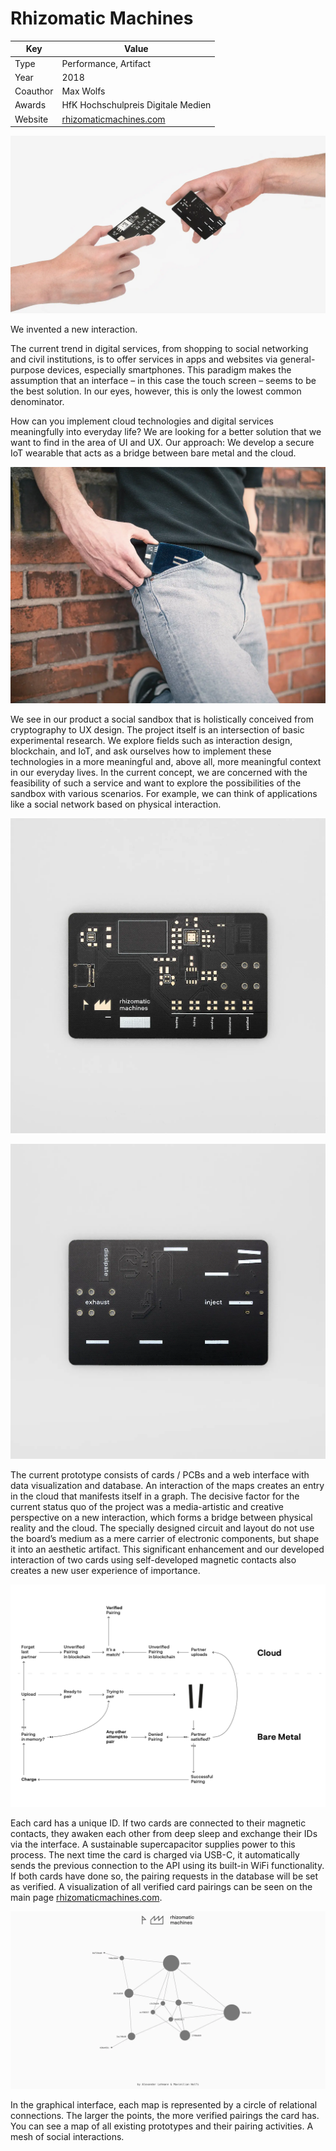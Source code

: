 # Rhizomatic Machines

| Key      | Value                                                        |
| -------- | ------------------------------------------------------------ |
| Type     | Performance, Artifact                                        |
| Year     | 2018                                                         |
| Coauthor | Max Wolfs                                                    |
| Awards   | HfK Hochschulpreis Digitale Medien                           |
| Website  | [rhizomaticmachines.com](https://www.rhizomaticmachines.com) |

![Michealangelo](./_images/al18_rm_michealangelo.webp)

We invented a new interaction.

The current trend in digital services, from shopping to social networking and civil institutions, is to offer services in apps and websites via general-purpose devices, especially smartphones. This paradigm makes the assumption that an interface – in this case the touch screen – seems to be the best solution. In our eyes, however, this is only the lowest common denominator.

How can you implement cloud technologies and digital services meaningfully into everyday life? We are looking for a better solution that we want to find in the area of UI and UX. Our approach: We develop a secure IoT wearable that acts as a bridge between bare metal and the cloud.

![Pouch](./_images/al18_rm_pouch.webp)

We see in our product a social sandbox that is holistically conceived from cryptography to UX design. The project itself is an intersection of basic experimental research. We explore fields such as interaction design, blockchain, and IoT, and ask ourselves how to implement these technologies in a more meaningful and, above all, more meaningful context in our everyday lives. In the current concept, we are concerned with the feasibility of such a service and want to explore the possibilities of the sandbox with various scenarios. For example, we can think of applications like a social network based on physical interaction.

![PCB Front](./_images/al18_rm_pcb_front.webp)

![PCB Back](./_images/al18_rm_pcb_back.webp)

The current prototype consists of cards / PCBs and a web interface with data visualization and database. An interaction of the maps creates an entry in the cloud that manifests itself in a graph. The decisive factor for the current status quo of the project was a media-artistic and creative perspective on a new interaction, which forms a bridge between physical reality and the cloud. The specially designed circuit and layout do not use the board’s medium as a mere carrier of electronic components, but shape it into an aesthetic artifact. This significant enhancement and our developed interaction of two cards using self-developed magnetic contacts also creates a new user experience of importance.

![Flowchart](./_images/al18_rm_rhizm_flowchart.webp)

Each card has a unique ID. If two cards are connected to their magnetic contacts, they awaken each other from deep sleep and exchange their IDs via the interface. A sustainable supercapacitor supplies power to this process. The next time the card is charged via USB-C, it automatically sends the previous connection to the API using its built-in WiFi functionality. If both cards have done so, the pairing requests in the database will be set as verified. A visualization of all verified card pairings can be seen on the main page [rhizomaticmachines.com](https://www.rhizomaticmachines.com).

![Graph](./_images/al18_rm_graph.webp)

In the graphical interface, each map is represented by a circle of relational connections. The larger the points, the more verified pairings the card has. You can see a map of all existing prototypes and their pairing activities. A mesh of social interactions.
